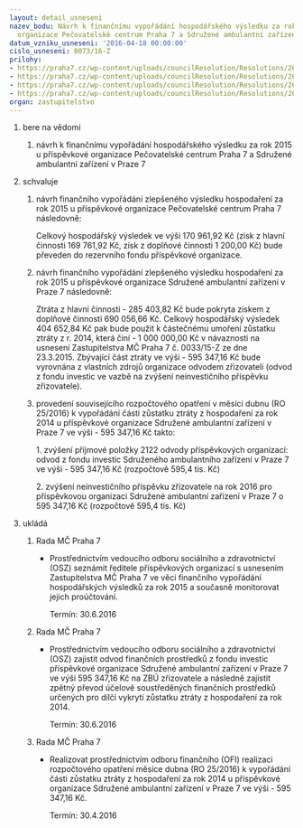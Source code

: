 ```yaml
---
layout: detail_usneseni
nazev_bodu: Návrh k finančnímu vypořádání hospodářského výsledku za rok 2015 u příspěvkové
  organizace Pečovatelské centrum Praha 7 a Sdružené ambulantní zařízení v Praze 7
datum_vzniku_usneseni: '2016-04-18 00:00:00'
cislo_usneseni: 0073/16-Z
prilohy:
- https://praha7.cz/wp-content/uploads/councilResolution/Resolutions/26892/export/duvodovazprava~46751.doc
- https://praha7.cz/wp-content/uploads/councilResolution/Resolutions/26892/export/prilohyrozvahy~46750.pdf
- https://praha7.cz/wp-content/uploads/councilResolution/Resolutions/26892/export/usneseniRMCproZastupitelstvo~46749.pdf
- https://praha7.cz/wp-content/uploads/councilResolution/Resolutions/26892/export/export~48772.pdf
organ: zastupitelstvo
---
```

<ol class="urzList_view" id="urzList">
<li id="" class="urzClass1"><span name="1">bere na vědomí</span> 
<ol class="urzOlClass">
<li id="" class="urzClass2" style="TEXT-ALIGN: left"><span><p>návrh k finančnímu vypořádání hospodářského výsledku za rok 2015 u příspěvkové organizace Pečovatelské centrum Praha 7 a Sdružené ambulantní zařízení v Praze 7</p></span></li></ol></li>
<li id="" class="urzClass1"><span name="24">schvaluje</span> 
<ol class="urzOlClass">
<li id="" class="urzClass2" style="TEXT-ALIGN: left"><span><p>návrh finančního vypořádání zlepšeného výsledku hospodaření za rok 2015 u příspěvkové organizace Pečovatelské centrum Praha 7 následovně:</p><p>Celkový hospodářský výsledek ve výši 170 961,92 Kč (zisk z hlavní činnosti 169 761,92 Kč, zisk z doplňové činnosti 1 200,00 Kč) bude převeden do rezervního fondu příspěvkové organizace.</p></span></li>
<li id="" class="urzClass2" style="TEXT-ALIGN: left"><span><p>návrh finančního vypořádání zlepšeného výsledku hospodaření za rok 2015 u příspěvkové organizace&nbsp;Sdružené ambulantní zařízení v Praze 7&nbsp;následovně:</p><p>Ztráta z hlavní činnosti - 285 403,82 Kč bude pokryta ziskem z doplňové činnosti 690 056,66 Kč. Celkový hospodářský výsledek 404 652,84 Kč pak&nbsp;bude použit k částečnému umoření zůstatku ztráty z r. 2014, která činí - 1 000 000,00 Kč v návaznosti na usnesení Zastupitelstva MČ Praha 7 č. 0033/15-Z ze dne 23.3.2015.&nbsp;Zbývající část ztráty ve výši - 595 347,16 Kč bude vyrovnána z vlastních zdrojů organizace odvodem zřizovateli&nbsp;(odvod z fondu investic ve vazbě na zvýšení neinvestičního příspěvku zřizovatele).</p></span></li>
<li id="" class="urzClass2" style="TEXT-ALIGN: left"><span><p>provedení souvisejícího rozpočtového opatření v měsíci dubnu (RO 25/2016)&nbsp;k vypořádání části zůstatku ztráty z hospodaření za rok 2014 u příspěvkové organizace Sdružené ambulantní zařízení v Praze 7&nbsp;ve výši - 595 347,16 Kč takto:</p><p>1. zvýšení příjmové položky 2122 odvody příspěvkových organizací: odvod z fondu investic Sdruženého ambulantního zařízení v Praze 7 ve výši - 595 347,16 Kč (rozpočtově 595,4 tis. Kč)</p><p>2. zvýšení neinvestičního příspěvku zřizovatele na rok 2016 pro příspěvkovou organizaci Sdružené ambulantní zařízení v Praze 7 o 595 347,16 Kč (rozpočtově 595,4 tis. Kč)</p></span></li></ol></li><li class="urzClass1" id="urzUkoly"><span name="1">ukládá</span><ol class="urzOlClass"><li class="urzClass2"><span><p>Rada MČ Praha 7</p></span><ul class="urzUlClass"><li class="urzClass3"><span><p>Prostřednictvím vedoucího odboru sociálního a zdravotnictví (OSZ) seznámit ředitele příspěvkových organizací s usnesením Zastupitelstva MČ Praha 7 ve věci finančního vypořádání hospodářských výsledků za rok 2015 a současně monitorovat jejich proúčtování.</p></span><span class="urzUkolTermin">  Termín:&nbsp;30.6.2016</span></li></ul></li><li class="urzClass2"><span><p>Rada MČ Praha 7</p></span><ul class="urzUlClass"><li class="urzClass3"><span><p>Prostřednictvím vedoucího odboru sociálního a zdravotnictví (OSZ) zajistit odvod finančních prostředků z fondu investic příspěvkové organizace Sdružené ambulantní zařízení v Praze 7 ve výši 595 347,16 Kč na ZBÚ zřizovatele a následně zajistit zpětný převod účelově soustředěných finančních prostředků určených pro dílčí vykrytí zůstatku ztráty z hospodaření za rok 2014.</p></span><span class="urzUkolTermin">  Termín:&nbsp;30.6.2016</span></li></ul></li><li class="urzClass2"><span><p>Rada MČ Praha 7</p></span><ul class="urzUlClass"><li class="urzClass3"><span><p>Realizovat prostřednictvím odboru finančního (OFI) realizaci rozpočtového opatření měsíce dubna (RO 25/2016) k vypořádání části zůstatku ztráty z hospodaření za rok 2014 u příspěvkové organizace Sdružené ambulantní zařízení v Praze 7 ve výši - 595 347,16 Kč.</p></span><span class="urzUkolTermin">  Termín:&nbsp;30.4.2016</span></li></ul></li></ol></li>
</ol>